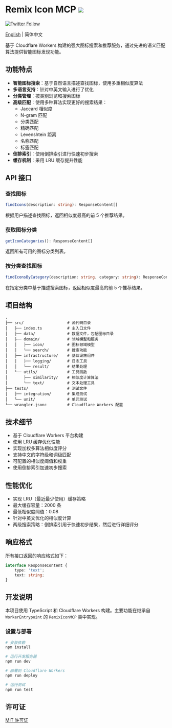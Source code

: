 # Remix Icon MCP ![](https://img.shields.io/badge/A%20FRAD%20PRODUCT-WIP-yellow)

[![Twitter Follow](https://img.shields.io/twitter/follow/FradSer?style=social)](https://twitter.com/FradSer)

[English](README.md) | 简体中文

基于 Cloudflare Workers 构建的强大图标搜索和推荐服务，通过先进的语义匹配算法提供智能图标发现功能。

## 功能特点

- **智能图标搜索**：基于自然语言描述查找图标，使用多重相似度算法
- **多语言支持**：针对中英文输入进行了优化
- **分类管理**：按类别浏览和搜索图标
- **高级匹配**：使用多种算法实现更好的搜索结果：
  - Jaccard 相似度
  - N-gram 匹配
  - 分类匹配
  - 精确匹配
  - Levenshtein 距离
  - 名称匹配
  - 标签匹配
- **倒排索引**：使用倒排索引进行快速初步搜索
- **缓存机制**：采用 LRU 缓存提升性能

## API 接口

### 查找图标
```typescript
findIcons(description: string): ResponseContent[]
```
根据用户描述查找图标，返回相似度最高的前 5 个推荐结果。

### 获取图标分类
```typescript
getIconCategories(): ResponseContent[]
```
返回所有可用的图标分类列表。

### 按分类查找图标
```typescript
findIconsByCategory(description: string, category: string): ResponseContent[]
```
在指定分类中基于描述搜索图标，返回相似度最高的前 5 个推荐结果。

## 项目结构

```
.
├── src/                   # 源代码目录
│   ├── index.ts           # 主入口文件
│   ├── data/              # 数据文件，包括图标目录
│   ├── domain/            # 领域模型和服务
│   │   ├── icon/          # 图标领域模型
│   │   └── search/        # 搜索功能
│   ├── infrastructure/    # 基础设施组件
│   │   ├── logging/       # 日志工具
│   │   └── result/        # 结果处理
│   └── utils/             # 工具函数
│       ├── similarity/    # 相似度计算算法
│       └── text/          # 文本处理工具
├── tests/                 # 测试文件
│   ├── integration/       # 集成测试
│   └── unit/              # 单元测试
└── wrangler.jsonc         # Cloudflare Workers 配置
```

## 技术细节

- 基于 Cloudflare Workers 平台构建
- 使用 LRU 缓存优化性能
- 实现加权多算法相似度评分
- 支持中文的字符级和词级匹配
- 可配置的相似度阈值和权重
- 使用倒排索引加速初步搜索

## 性能优化

- 实现 LRU（最近最少使用）缓存策略
- 最大缓存容量：2000 条
- 最低相似度阈值：0.08
- 针对中英文优化的相似度计算
- 两级搜索策略：倒排索引用于快速初步结果，然后进行详细评分

## 响应格式

所有接口返回的响应格式如下：
```typescript
interface ResponseContent {
    type: 'text';
    text: string;
}
```

## 开发说明

本项目使用 TypeScript 和 Cloudflare Workers 构建。主要功能在继承自 `WorkerEntrypoint` 的 `RemixIconMCP` 类中实现。

### 设置与部署

```bash
# 安装依赖
npm install

# 运行开发服务器
npm run dev

# 部署到 Cloudflare Workers
npm run deploy

# 运行测试
npm run test
```

## 许可证

[MIT 许可证](LICENSE) 